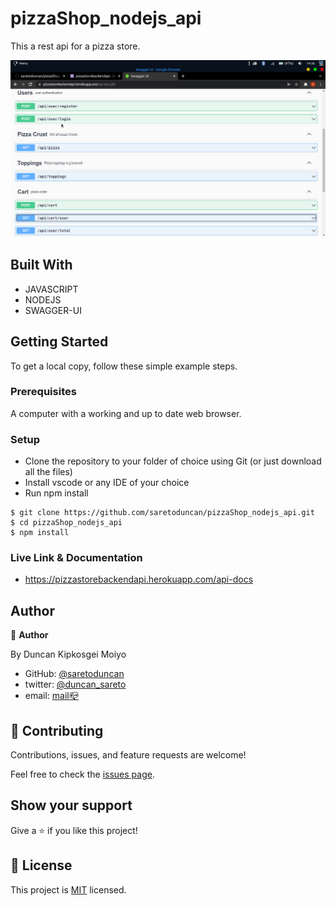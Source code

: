 # pizzaShop_nodejs_api
 This a rest api for a pizza store.
<div>
<img src="./src/images/pizzabackend.png"></div>

## Built With

- JAVASCRIPT
- NODEJS
- SWAGGER-UI



## Getting Started

To get a local copy, follow these simple example steps.

### Prerequisites

A computer with a working and up to date web browser.

### Setup

- Clone the repository to your folder of choice using Git (or just download all the files)
- Install vscode or any IDE of your choice
- Run npm install

```
$ git clone https://github.com/saretoduncan/pizzaShop_nodejs_api.git
$ cd pizzaShop_nodejs_api
$ npm install

```
### Live Link & Documentation
- https://pizzastorebackendapi.herokuapp.com/api-docs

## Author

👤 **Author**

By Duncan Kipkosgei Moiyo

- GitHub: [@saretoduncan](https://github.com/saretoduncan)
- twitter: [@duncan_sareto](https://twitter.com/duncan_sareto)
- email: <a href="mailto:duncan.moiyo@gmail.com"> mail📪</a>

## 🤝 Contributing

Contributions, issues, and feature requests are welcome!

Feel free to check the [issues page](./ISSUE_TEMPLATE/feature_request.md).


## Show your support

Give a ⭐️ if you like this project!


## 📝 License

This project is [MIT](./LICENSE) licensed.
